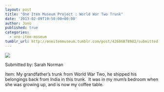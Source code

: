 ```yaml
---
layout: post
title: "One Item Museum Project : World War Two Trunk"
date: '2013-02-09T19:50:00+00:00'
author: Jono
published: true
categories:
  - one-item-museum
tumblr_url: http://oneitemmuseum.tumblr.com/post/42686878982/submitted-by-sarah-norman-item-my-grandfathers
---
```

<img src="https://ellis.scot/uploads/2013/02/trunk.jpg" />

Submitted by: Sarah Norman

Item: My grandfather’s trunk from World War Two, he shipped his belongings back from India in this trunk.  It was in my mum’s bedroom when she was growing up, and is now my coffee table.
